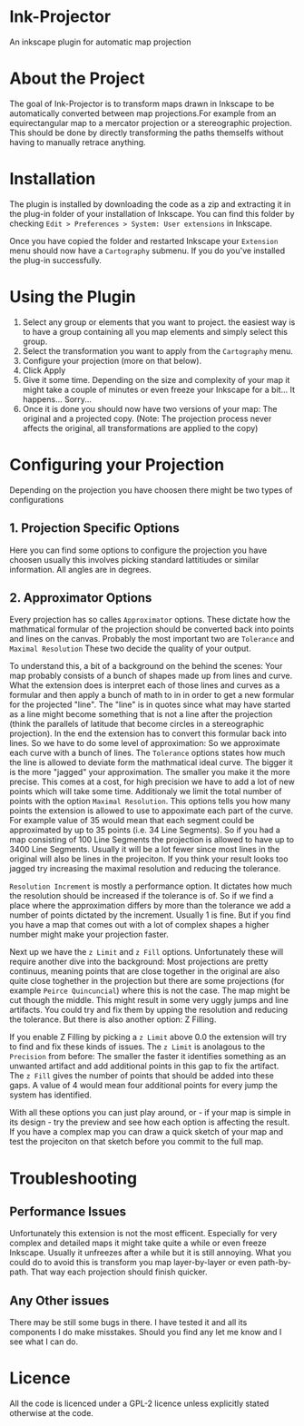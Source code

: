 # Ink-Projector
An inkscape plugin for automatic map projection


# About the Project
The goal of Ink-Projector is to transform maps drawn in Inkscape to be automatically converted between map projections.For example from an equirectangular map to a mercator projection or a stereographic projection. This should be done by directly transforming the paths themselfs without having to manually retrace anything.

# Installation
The plugin is installed by downloading the code as a zip and extracting it in the plug-in folder of your installation of Inkscape. You can find this folder by checking `Edit > Preferences > System: User extensions` in Inkscape.

Once you have copied the folder and restarted Inkscape your `Extension` menu should now have a `Cartography` submenu. If you do you've installed the plug-in successfully. 

# Using the Plugin
1. Select any group or elements that you want to project. the easiest way is to have a group containing all you map elements and simply select this group.
2. Select the transformation you want to apply from the `Cartography` menu.
3. Configure your projection (more on that below).
4. Click Apply
5. Give it some time. Depending on the size and complexity of your map it might take a couple of minutes or even freeze your Inkscape for a bit... It happens... Sorry...
6. Once it is done you should now have two versions of your map: The original and a projected copy. (Note: The projection process never affects the original, all transformations are applied to the copy) 

# Configuring your Projection
Depending on the projection you have choosen there might be two types of configurations
## 1. Projection Specific Options
Here you can find some options to configure the projection you have choosen usually this involves picking standard lattitiudes or similar information. All angles are in degrees.


## 2. Approximator Options
Every projection has so calles `Approximator` options. These dictate how the mathmatical formular of the projection should be converted back into points and lines on the canvas. Probably the most important two are `Tolerance` and `Maximal Resolution` These two decide the quality of your output.

To understand this, a bit of a background on the behind the scenes: Your map probably consists of a bunch of shapes made up from lines and curve. What the extension does is interpret each of those lines and curves as a formular and then apply a bunch of math to in in order to get a new formular for the projected "line". The "line" is in quotes since what may have started as a line might become something that is not a line after the projection (think the parallels of latitude that become circles in a stereographic projection). In the end the extension has to convert this formular back into lines. So we have to do some level of approximation: So we approximate each curve with a bunch of lines. The `Tolerance` options states how much the line is allowed to deviate form the mathmatical ideal curve. The bigger it is the more "jagged" your approximation. The smaller you make it the more precise. This comes at a cost, for high precision we have to add a lot of new points which will take some time. 
Additionaly we limit the total number of points with the option `Maximal Resolution`. This options tells you how many points the extension is allowed to use to appoximate each part of the curve. For example value of 35 would mean that each segment could be approximated by up to 35 points (i.e. 34 Line Segments). So if you had a map consisting of 100 Line Segments the projection is allowed to have up to 3400 Line Segments. Usually it will be a lot fewer since most lines in the original will also be lines in the projeciton.
If you think your result looks too jagged try increasing the maximal resolution and reducing the tolerance.

`Resolution Increment` is mostly a performance option. It dictates how much the resolution should be increased if the tolerance is of. So if we find a place where the approximation differs by more than  the tolerance we add a number of points dictated by the increment. Usually 1 is fine. But if you find you have a map that comes out with a lot of complex shapes a higher number might make your projection faster.

Next up we have the `z Limit` and `z Fill` options. Unfortunately these will require another dive into the background:
Most projections are pretty continuus, meaning points that are close together in the original are also quite close toghether in the projection but there are some projections (for example `Peirce Quincuncial`) where this is not the case. The map might be cut though the middle. This might result in some very uggly jumps and line artifacts. You could try and fix them by upping the resolution and reducing the tolerance. But there is also another option: Z Filling.

If you enable Z Filling by picking a `z Limit` above 0.0 the extension will try to find and fix these kinds of issues. The `z Limit` is anolagous to the `Precision` from before: The smaller the faster it identifies something as an unwanted artifact and add additional points in this gap to fix the artifact. The `z Fill` gives the number of points that should be added into these gaps. A value of 4 would mean four additional points for every jump the system has identified.

With all these options you can just play around, or - if your map is simple in its design - try the preview and see how each option is affecting the result. If you have a complex map you can draw a quick sketch of your map and test the projeciton on that sketch before you commit to the full map.

# Troubleshooting
## Performance Issues
Unfortunately this extension is not the most efficent. Especially for very complex and detailed maps it might take quite a while or even freeze Inkscape. Usually it unfreezes after a while but it is still annoying. What you could do to avoid this is transform you map layer-by-layer or even path-by-path. That way each projection should finish quicker. 

## Any Other issues
There may be still some bugs in there. I have tested it and all its components I do make misstakes. Should you find any let me know and I see what I can do.

# Licence
All the code is licenced under a GPL-2 licence unless explicitly stated otherwise at the code.